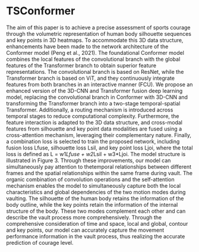 # TSConformer
The aim of this paper is to achieve a precise assessment of sports courage through the volumetric representation of human body silhouette sequences and key points in 3D heatmaps. To accommodate this 3D data structure, enhancements have been made to the network architecture of the Conformer model (Peng et al., 2021). The foundational Conformer model combines the local features of the convolutional branch with the global features of the Transformer branch to obtain superior feature representations. The convolutional branch is based on ResNet, while the Transformer branch is based on ViT, and they continuously integrate features from both branches in an interactive manner (FCU). We propose an enhanced version of the 3D-CNN and Transformer fusion deep learning model, replacing the convolutional branch in Conformer with 3D-CNN and transforming the Transformer branch into a two-stage temporal-spatial Transformer. Additionally, a routing mechanism is introduced across temporal stages to reduce computational complexity. Furthermore, the feature interaction is adapted to the 3D data structure, and cross-modal features from silhouette and key point data modalities are fused using a cross-attention mechanism, leveraging their complementary nature. Finally, a combination loss is selected to train the proposed network, including fusion loss Lfuse, silhouette loss Lsil, and key point loss Ljoi, where the total loss is defined as L = w1*Lfuse  + w2*Lsil  + w3*Ljoi. The model structure is illustrated in Figure 3.
Through these improvements, our model can simultaneously pay attention to thetemporal relationships between different frames and the spatial relationships within the same frame during vault. The organic combination of convolution operations and the self-attention mechanism enables the model to simultaneously capture both the local characteristics and global dependencies of the two motion modes during vaulting. The silhouette of the human body retains the information of the body outline, while the key points retain the information of the internal structure of the body. These two modes complement each other and can describe the vault process more comprehensively. Through the comprehensive consideration of time and space, local and global, contour and key points, our model can accurately capture the movement performance information in the vault process, thus realizing the accurate prediction of courage level.

